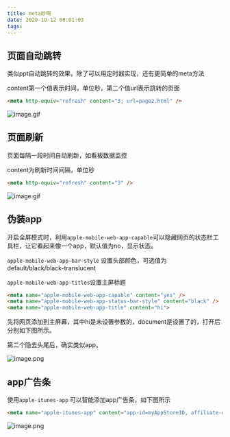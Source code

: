 ```yaml
---
title: meta妙啊
date: 2020-10-12 00:01:03
tags:
---
```

## 页面自动跳转

类似ppt自动跳转的效果，除了可以用定时器实现，还有更简单的meta方法

content第一个值表示时间，单位秒，第二个值url表示跳转的页面

```html
<meta http-equiv="refresh" content="3; url=page2.html" />
```

![image.gif](http://p3-juejin.byteimg.com/tos-cn-i-k3u1fbpfcp/41c4f61a97c146f7a769cc801b076107~tplv-k3u1fbpfcp-zoom-1.image)

## 页面刷新

页面每隔一段时间自动刷新，如看板数据监控

content为刷新时间间隔，单位秒

```html
<meta http-equiv="refresh" content="3" />
```

![image.gif](http://p3-juejin.byteimg.com/tos-cn-i-k3u1fbpfcp/d9d6a14fbcbb4ec497fe2d0d0fad5895~tplv-k3u1fbpfcp-zoom-1.image)



## 伪装app

开启全屏模式时，利用`apple-mobile-web-app-capable`可以隐藏网页的状态栏工具栏，让它看起来像一个app，默认值为no，显示状态。

`apple-mobile-web-app-bar-style` 设置头部颜色，可选值为default/black/black-translucent

`apple-mobile-web-app-titles`设置主屏标题

```html
<meta name="apple-mobile-web-app-capable" content="yes" /> 
<meta name="apple-mobile-web-app-status-bar-style" content="black" />
<meta name="apple-mobile-web-app-title" content="hi">
```



先将网页添加到主屏幕，其中hi是未设置参数的，document是设置了的，打开后分别如下图所示。

第二个隐去头尾后，确实类似app。

![image.png](http:////p3-juejin.byteimg.com/tos-cn-i-k3u1fbpfcp/5c7218c38b5a473a841d8e3524707ed1~tplv-k3u1fbpfcp-zoom-1.image)

## app广告条

使用`apple-itunes-app` 可以智能添加app广告条，如下图所示

```html
<meta name="apple-itunes-app" content="app-id=myAppStoreID, affiliate-data=myAffiliateData, app-argument=myURL">
```

![image.png](http://p3-juejin.byteimg.com/tos-cn-i-k3u1fbpfcp/87fa7c7e74564d1e8d4018a81b156fdb~tplv-k3u1fbpfcp-zoom-1.image)
